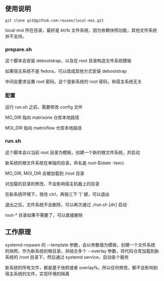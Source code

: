 ## 使用说明

`git clone git@github.com:reusee/local-moi.git`

local-moi 所在目录，最好是 btrfs 文件系统，因为依赖快照功能，其他文件系统并不支持。

### prepare.sh

这个脚本会安装 debootstrap，以及在 root 目录构造文件系统模板

如果宿主系统不是 fedora，可以改成其他方式安装 debootstrap

中间会要求设置 root 密码。这个是新系统的 root 密码，和宿主系统无关

### 配置

运行 run.sh 之前，需要修改 config 文件

MO_DIR 指向 matrixone 仓库本地路径

MOI_DIR 指向 matrixflow 仓库本地路径

### run.sh

这个脚本会以当前 root 目录为模板，创建一个新的根文件系统，并启动

新系统的根文件系统在单独的目录，命名是 root-$(date -Isec)

MO_DIR, MOI_DIR 会被加载到 /root 目录

对加载的目录的修改，不会影响宿主机器上的目录

在新系统环境下，按住 ctrl，再按三下 ']' 键，可以退出

退出之后，文件系统不会删除，可以再次通过 ./run.sh [dir] 启动

root-* 目录如果不需要了，可以直接删除

## 工作原理

systemd-nspawn 的 --template 参数，会以参数值为模板，创建一个文件系统的快照，作为新系统的根目录，并结合多个 --overlay 参数，将代码仓库加载到新系统的 /root 目录下，然后通过 systemd service，启动各个服务

新系统的所有文件，都是基于快照或者 overlayfs，所以任何修改，都不会影响到宿主系统的文件，实现环境的隔离


